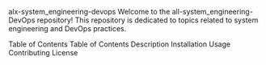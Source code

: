 alx-system_engineering-devops
Welcome to the all-system_engineering-DevOps repository! This repository is dedicated to topics related to system engineering and DevOps practices.

Table of Contents
Table of Contents
Description
Installation
Usage
Contributing
License
